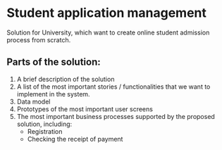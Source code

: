 # Student application management
Solution for University, which want to create online student admission process from scratch.

## Parts of the solution:
1. A brief description of the solution
2. A list of the most important stories / functionalities that we want to implement in the system.
3. Data model
4. Prototypes of the most important user screens
5. The most important business processes supported by the proposed solution, including:
     * Registration
     * Checking the receipt of payment
